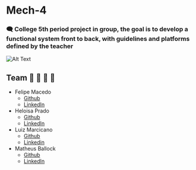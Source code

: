 # Mech-4

### 🗨️ College 5th period project in group, the goal is to develop a functional system front to back, with guidelines and platforms defined by the teacher

![Alt Text](https://media.giphy.com/media/yDwOH0MVWY61a/giphy.gif)

## Team :bearded_person: :girl:  	:child:  :adult: 
- Felipe Macedo
  - [Github]()
  - [LinkedIn]()
- Heloisa Prado
  - [Github]()
  - [LinkedIn]()
- Luiz Marcicano
  - [Github](https://github.com/luizmarcicano)
  - [Linkedin](https://www.linkedin.com/in/luiz-guilherme-lima-marcicano-2889a2170/)
- Matheus Ballock
  - [Github]()
  - [LinkedIn]()
